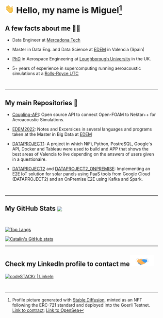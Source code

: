 # <img src=".images/Hi.gif" width="30px"> Hello, my name is Miguel[^1]


## A few facts about me 👨‍💻

- Data Engineer at [Mercadona Tech](https://www.mercadonatech.es/en/)

- Master in Data Eng. and Data Science at [EDEM](https://edem.eu/master-big-data-analytics/) in Valencia (Spain)
  
- [PhD](https://repository.lboro.ac.uk/articles/thesis/A_coupled_LES_high-order_acoustic_method_for_jet_noise_analysis/8117927/1)  in Aerospace Engineering at [Loughborough University](<https://www.lboro.ac.uk/>) in the UK.
  
- 5+ years of experience in supercomputing running aeroacoustic simulations at a [Rolls-Royce UTC](<https://www.lboro.ac.uk/research/rolls-royce-utc/>)


<br>

---



## My main Repositories 📁

- [Coupling-API](https://github.com/mimove/Coupling-API): Open source API to connect Open-FOAM to Nektar++ for Aeroacoustic Simulations.
  
- [EDEM2022](https://github.com/mimove/EDEM2022): Notes and Excersices in several languages and programs taken at the Master in Big Data at [EDEM](https://edem.eu/en/get-to-know-edem/)

- [DATAPROJECT1](https://github.com/mimove/DATAPROJECT1): A project in which NiFi, Python, PostreSQL, Google's API, Docker and Tableau were used to build and APP that shows the best areas of Valencia to live depending on the answers of users given in a questionaire.

- [DATAPROJECT2](https://github.com/mimove/DATAPROJECT2) and [DATAPROJECT2_ONPREMISE](https://github.com/mimove/DATAPROJECT2_ONPREMISE): Implementing an E2E IoT solution for solar panels using PaaS tools from Google Cloud (DATAPROJECT2) and an OnPremise E2E using Kafka and Spark.


<br>

---

## My GitHub Stats <img align="center" src="https://img.icons8.com/plasticine/344/github.png" width = 55px>

<br>

[![Top Langs](https://github-readme-stats.vercel.app/api/top-langs/?username=mimove&hide=jupyter,html%20notebook&theme=highcontrast)](https://github.com/anuraghazra/github-readme-stats)

[![Catalin's GitHub stats](https://github-readme-stats.vercel.app/api?username=mimove&theme=highcontrast)](https://github.com/anuraghazra/github-readme-stats)



[linkedin]: <https://www.linkedin.com/in/miguel-moratilla-vega/>





---


## Check my LinkedIn profile to contact me<img src=".images/handshake.gif" width ="80">



[<img align="center" alt="codeSTACKr | LinkeIn" width="55px" src="https://img.icons8.com/color/2x/linkedin.png" />][linkedin]


<br />

[^1]: Profile picture generated with [Stable Diffusion](https://huggingface.co/runwayml/stable-diffusion-v1-5), minted as an NFT following the ERC-721 standard and deployed into the Goerli Testnet. [Link to contract](https://goerli.etherscan.io/tx/0x09ee2f1fc5864090a19c19d26a48ed68587a209c144deb9e30daefebd77f0257); [Link to OpenSea](https://testnets.opensea.io/assets/goerli/0xe154e1d863df4522e09ed0b7a48ce0ecb4782237/1)


